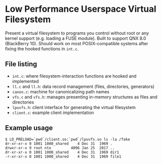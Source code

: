 # Low Performance Userspace Virtual Filesystem

Present a virtual filesystem to programs you control without root or any kernel support (e.g. loading a FUSE module). Built to support QNX 8.0 (BlackBerry 10). Should work on most POSIX-compatible systems after fixing the hooked functions in `int.c`.

## File listing

- `int.c`: where filesystem-interaction functions are hooked and implemented
- `ll.c` and `ll.h`: data record management (files, directories, generators)
- `canon.c`: machine for canonicalizing path names
- `vfs.c` and `vfs.h`: manages presenting in-memory structures as files and directories
- `lpuvfs.h`: client interface for generating the virtual filesystem
- `client.c`: example client implementation

## Example usage

	$ LD_PRELOAD=`pwd`/client.so:`pwd`/lpuvfs.so ls -la /fake
	dr-xr-xr-x 0 1001 1000_shared    4 Dec 31  1969 .
	drwxr-xr-x 9 root nto         4096 Jan 25  2017 ..
	dr-xr-xr-x 0 1001 1000_shared    4 Dec 31  1969 dir1
	-r-xr-xr-x 0 1001 1000_shared    4 Dec 31  1969 file1
